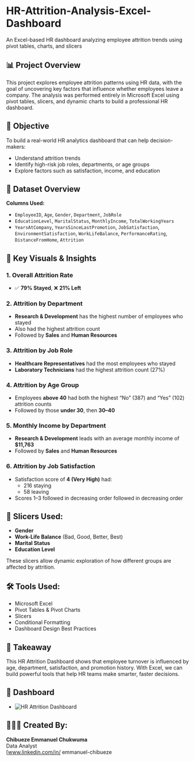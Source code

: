 # HR-Attrition-Analysis-Excel-Dashboard
An Excel-based HR dashboard analyzing employee attrition trends using pivot tables, charts, and slicers


## 📊 Project Overview
This project explores employee attrition patterns using HR data, with the goal of uncovering key factors that influence whether employees leave a company. The analysis was performed entirely in Microsoft Excel using pivot tables, slicers, and dynamic charts to build a professional HR dashboard.

## 💼 Objective
To build a real-world HR analytics dashboard that can help decision-makers:
- Understand attrition trends
- Identify high-risk job roles, departments, or age groups
- Explore factors such as satisfaction, income, and education


## 📂 Dataset Overview

**Columns Used:**
- `EmployeeID`, `Age`, `Gender`, `Department`, `JobRole`
- `EducationLevel`, `MaritalStatus`, `MonthlyIncome`, `TotalWorkingYears`
- `YearsAtCompany`, `YearsSinceLastPromotion`, `JobSatisfaction`, `EnvironmentSatisfaction`, `WorkLifeBalance`, `PerformanceRating`, `DistanceFromHome`, `Attrition`



## 🧠 Key Visuals & Insights

### 1. **Overall Attrition Rate**
- ✅ **79% Stayed**, ❌ **21% Left**

### 2. **Attrition by Department**
- **Research & Development** has the highest number of employees who stayed
- Also had the highest attrition count
- Followed by **Sales** and **Human Resources**

### 3. **Attrition by Job Role**
- **Healthcare Representatives** had the most employees who stayed
- **Laboratory Technicians** had the highest attrition count (27%)

### 4. **Attrition by Age Group**
- Employees **above 40** had both the highest “No” (387) and “Yes” (102) attrition counts
- Followed by those **under 30**, then **30–40**

### 5. **Monthly Income by Department**
- **Research & Development** leads with an average monthly income of **$11,763**
- Followed by **Sales** and **Human Resources**

### 6. **Attrition by Job Satisfaction**
- Satisfaction score of **4 (Very High)** had:
  - 216 staying
  - 58 leaving
- Scores 1–3 followed in decreasing order followed in decreasing order


## 🧩 Slicers Used:
- **Gender**
- **Work-Life Balance** (Bad, Good, Better, Best)
- **Marital Status**
- **Education Level**

These slicers allow dynamic exploration of how different groups are affected by attrition.

## 🛠 Tools Used:
- Microsoft Excel
- Pivot Tables & Pivot Charts
- Slicers
- Conditional Formatting
- Dashboard Design Best Practices


## 📌 Takeaway
This HR Attrition Dashboard shows that employee turnover is influenced by age, department, satisfaction, and promotion history. With Excel, we can build powerful tools that help HR teams make smarter, faster decisions.


## 📎  Dashboard 
-  ![HR Attrition Dashboard ](https://github.com/user-attachments/assets/bac4abb3-7486-4bf4-bf09-75dee1526b51)

## 👨🏽‍💻 Created By:
**Chibueze Emmanuel Chukwuma**  
 Data Analyst  
[www.linkedin.com/in/
emmanuel-chibueze
 

